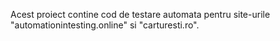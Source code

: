 Acest proiect contine cod de testare automata pentru site-urile "automationintesting.online" si "carturesti.ro".
